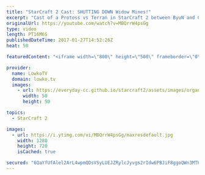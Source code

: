 ```yaml
---
title: "StarCraft 2 Cast: SHUTTING DOWN Widow Mines!"
excerpt: "Cast of a Protoss vs Terran in StarCraft 2 between ByuN and Classic. Subscribe for more videos: http://lowko.tv/youtube More StarCraft 2 Casts: https://goo.gl/t6g7aW  In this professional match, Classic shows how to properly defend against Widow Mines as a Protoss player. The way he moves his army around"
originalUrl: https://youtube.com/watch?v=MBQrrW4psGg
type: video
length: PT16M6S
publishedDateTime: 2017-01-27T14:52:26Z
heat: 50

featuredContent: "<iframe width=\"800\" height=\"500\" frameborder=\"0\" src=\"https://www.youtube.com/embed/MBQrrW4psGg\" allow=\"accelerometer; autoplay; encrypted-media; gyroscope; picture-in-picture\" allowfullscreen></iframe>"

provider:
  name: LowkoTV
  domain: lowko.tv
  images:
    - url: https://everyday-cc.github.io/starcraft2/assets/images/organizations/lowko.tv-50x50.jpg
      width: 50
      height: 50

topics:
  - StarCraft 2

images:
  - url: https://i.ytimg.com/vi/MBQrrW4psGg/maxresdefault.jpg
    width: 1280
    height: 720
    isCached: true

secured: "6QaYfUfAlel2ArL4wpmQDsVSyLUEJZRylcJyvgs2rIdw6PBJiF8ggoQWn3MTHnOpDXEyQM0VHqo9hQxyhNnNR2cQ0ZN4tIhUdc4G86qPLR2RuQhRI8x4ItRCmTUsVYY/cU3si2HiY9dUzn2jmOGb9xx019lsqQDDALiZiXFiHIhLlzGdWcEbA8He+X/OKWnFoQMphNbqILf9s13lvUbanBQ2cibsb6Fq2zIZ3B/f3VuRd2QyXi6bGYAPT6jxlVyYMYibsDflHBruiwOu4D0FpC0W5QoT6wOa0kjxWd21vQUmIoFwIKEHyQ1qZa+zbQiGq2BWs1OtEszR+If06wcArGE1uOjr1AYzu97xi1fu/bFnxFaUql9/nWE/Ii8ZnXgxfOI3lT1MZHprbMHB71IQPJjolpA7545t0hk/eHPWF8s=;ODyvUJMGnD1FuzSz0WZXmw=="
---
```


